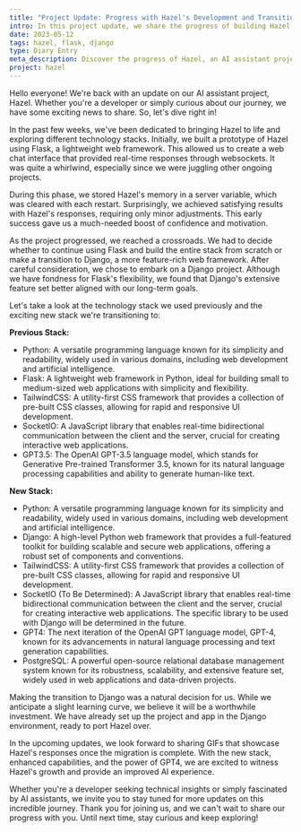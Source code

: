 ```yaml
---
title: "Project Update: Progress with Hazel's Development and Transitioning to a New Stack"
intro: In this project update, we share the progress of building Hazel, an AI assistant focused on sustainability. After starting with Flask, we decided to transition to Django for its robustness. The new stack includes Python, Django, TailwindCSS, SocketIO (possibly), GPT4, and PostgreSQL. Stay tuned for GIFs showcasing Hazel's responses once the porting is complete, as we guide users towards a sustainable lifestyle.
date: 2023-05-12
tags: hazel, flask, django
type: Diary Entry
meta_description: Discover the progress of Hazel, an AI assistant project with a sustainability focus. Transitioning from Flask to Django, the new stack incorporates Python, Django, TailwindCSS, SocketIO (possibly), GPT4, and PostgreSQL. Stay tuned for GIF updates as Hazel guides users toward a sustainable lifestyle. Join our journey of creating a greener future with this innovative AI assistant.
project: hazel
---
```


Hello everyone! We're back with an update on our AI assistant project, Hazel. Whether you're a developer or simply curious about our journey, we have some exciting news to share. So, let's dive right in!

In the past few weeks, we've been dedicated to bringing Hazel to life and exploring different technology stacks. Initially, we built a prototype of Hazel using Flask, a lightweight web framework. This allowed us to create a web chat interface that provided real-time responses through websockets. It was quite a whirlwind, especially since we were juggling other ongoing projects.

During this phase, we stored Hazel's memory in a server variable, which was cleared with each restart. Surprisingly, we achieved satisfying results with Hazel's responses, requiring only minor adjustments. This early success gave us a much-needed boost of confidence and motivation.

As the project progressed, we reached a crossroads. We had to decide whether to continue using Flask and build the entire stack from scratch or make a transition to Django, a more feature-rich web framework. After careful consideration, we chose to embark on a Django project. Although we have fondness for Flask's flexibility, we found that Django's extensive feature set better aligned with our long-term goals.

Let's take a look at the technology stack we used previously and the exciting new stack we're transitioning to:

**Previous Stack:**

- Python: A versatile programming language known for its simplicity and readability, widely used in various domains, including web development and artificial intelligence.
- Flask: A lightweight web framework in Python, ideal for building small to medium-sized web applications with simplicity and flexibility.
- TailwindCSS: A utility-first CSS framework that provides a collection of pre-built CSS classes, allowing for rapid and responsive UI development.
- SocketIO: A JavaScript library that enables real-time bidirectional communication between the client and the server, crucial for creating interactive web applications.
- GPT3.5: The OpenAI GPT-3.5 language model, which stands for Generative Pre-trained Transformer 3.5, known for its natural language processing capabilities and ability to generate human-like text.

**New Stack:**

- Python: A versatile programming language known for its simplicity and readability, widely used in various domains, including web development and artificial intelligence.
- Django: A high-level Python web framework that provides a full-featured toolkit for building scalable and secure web applications, offering a robust set of components and conventions.
- TailwindCSS: A utility-first CSS framework that provides a collection of pre-built CSS classes, allowing for rapid and responsive UI development.
- SocketIO (To Be Determined): A JavaScript library that enables real-time bidirectional communication between the client and the server, crucial for creating interactive web applications. The specific library to be used with Django will be determined in the future.
- GPT4: The next iteration of the OpenAI GPT language model, GPT-4, known for its advancements in natural language processing and text generation capabilities.
- PostgreSQL: A powerful open-source relational database management system known for its robustness, scalability, and extensive feature set, widely used in web applications and data-driven projects.

Making the transition to Django was a natural decision for us. While we anticipate a slight learning curve, we believe it will be a worthwhile investment. We have already set up the project and app in the Django environment, ready to port Hazel over.

In the upcoming updates, we look forward to sharing GIFs that showcase Hazel's responses once the migration is complete. With the new stack, enhanced capabilities, and the power of GPT4, we are excited to witness Hazel's growth and provide an improved AI experience.

Whether you're a developer seeking technical insights or simply fascinated by AI assistants, we invite you to stay tuned for more updates on this incredible journey. Thank you for joining us, and we can't wait to share our progress with you. Until next time, stay curious and keep exploring!
